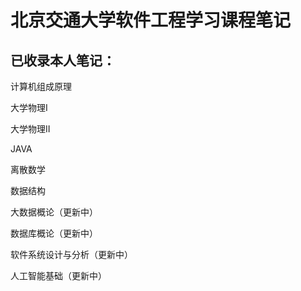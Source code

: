 # 北京交通大学软件工程学习课程笔记
## 已收录本人笔记：
计算机组成原理

大学物理I

大学物理II

JAVA

离散数学

数据结构

大数据概论（更新中）

数据库概论（更新中）

软件系统设计与分析（更新中）

人工智能基础（更新中）
